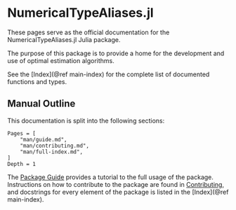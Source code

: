 # NumericalTypeAliases.jl

These pages serve as the official documentation for the NumericalTypeAliases.jl Julia package.

The purpose of this package is to provide a home for the development and use of optimal estimation algorithms.

See the [Index](@ref main-index) for the complete list of documented functions and types.

## Manual Outline

This documentation is split into the following sections:

```@contents
Pages = [
    "man/guide.md",
    "man/contributing.md",
    "man/full-index.md",
]
Depth = 1
```

The [Package Guide](@ref) provides a tutorial to the full usage of the package.
Instructions on how to contribute to the package are found in [Contributing](@ref), and docstrings for every element of the package is listed in the [Index](@ref main-index).
